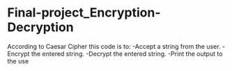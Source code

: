 # Final-project_Encryption-Decryption
According to Caesar Cipher this code is to:
 -Accept a string from the user.
 -Encrypt the entered string.
 -Decrypt the entered string.
 -Print the output to the use
